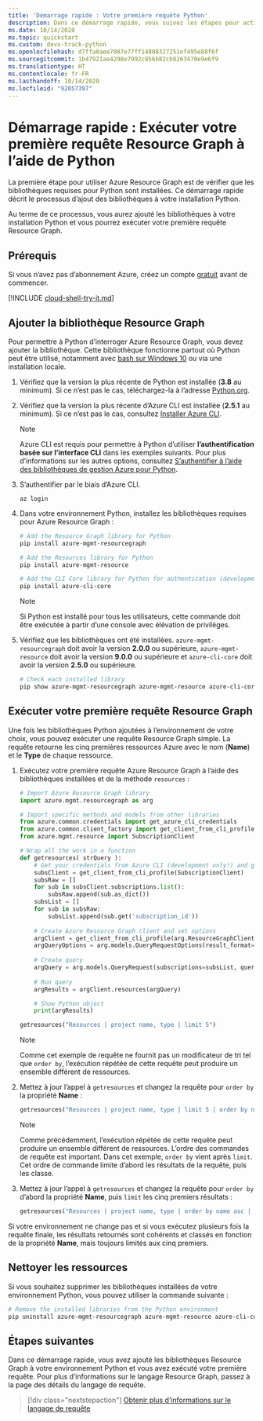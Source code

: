 ```yaml
---
title: 'Démarrage rapide : Votre première requête Python'
description: Dans ce démarrage rapide, vous suivez les étapes pour activer la bibliothèque Resource Graph pour Python et vous exécutez votre première requête.
ms.date: 10/14/2020
ms.topic: quickstart
ms.custom: devx-track-python
ms.openlocfilehash: d7ffa8aee7087e77ff14808327251ef495e88f6f
ms.sourcegitcommit: 1b47921ae4298e7992c856b82cb8263470e9e6f9
ms.translationtype: HT
ms.contentlocale: fr-FR
ms.lasthandoff: 10/14/2020
ms.locfileid: "92057397"
---
```

# <a name="quickstart-run-your-first-resource-graph-query-using-python"></a>Démarrage rapide : Exécuter votre première requête Resource Graph à l’aide de Python

La première étape pour utiliser Azure Resource Graph est de vérifier que les bibliothèques requises pour Python sont installées. Ce démarrage rapide décrit le processus d’ajout des bibliothèques à votre installation Python.

Au terme de ce processus, vous aurez ajouté les bibliothèques à votre installation Python et vous pourrez exécuter votre première requête Resource Graph.

## <a name="prerequisites"></a>Prérequis

Si vous n’avez pas d’abonnement Azure, créez un compte [gratuit](https://azure.microsoft.com/free/) avant de commencer.

[!INCLUDE [cloud-shell-try-it.md](../../../includes/cloud-shell-try-it.md)]

## <a name="add-the-resource-graph-library"></a>Ajouter la bibliothèque Resource Graph

Pour permettre à Python d’interroger Azure Resource Graph, vous devez ajouter la bibliothèque. Cette bibliothèque fonctionne partout où Python peut être utilisé, notamment avec [bash sur Windows 10](/windows/wsl/install-win10) ou via une installation locale.

1. Vérifiez que la version la plus récente de Python est installée (**3.8** au minimum). Si ce n’est pas le cas, téléchargez-la à l’adresse [Python.org](https://www.python.org/downloads/).

1. Vérifiez que la version la plus récente d’Azure CLI est installée (**2.5.1** au minimum). Si ce n’est pas le cas, consultez [Installer Azure CLI](/cli/azure/install-azure-cli).

   > [!NOTE]
   > Azure CLI est requis pour permettre à Python d’utiliser **l’authentification basée sur l’interface CLI** dans les exemples suivants. Pour plus d’informations sur les autres options, consultez [S’authentifier à l’aide des bibliothèques de gestion Azure pour Python](/azure/developer/python/azure-sdk-authenticate).

1. S’authentifier par le biais d’Azure CLI.

   ```azurecli
   az login
   ```

1. Dans votre environnement Python, installez les bibliothèques requises pour Azure Resource Graph :

   ```bash
   # Add the Resource Graph library for Python
   pip install azure-mgmt-resourcegraph

   # Add the Resources library for Python
   pip install azure-mgmt-resource

   # Add the CLI Core library for Python for authentication (development only!)
   pip install azure-cli-core
   ```

   > [!NOTE]
   > Si Python est installé pour tous les utilisateurs, cette commande doit être exécutée à partir d’une console avec élévation de privilèges.

1. Vérifiez que les bibliothèques ont été installées. `azure-mgmt-resourcegraph` doit avoir la version **2.0.0** ou supérieure, `azure-mgmt-resource` doit avoir la version **9.0.0** ou supérieure et `azure-cli-core` doit avoir la version **2.5.0** ou supérieure.

   ```bash
   # Check each installed library
   pip show azure-mgmt-resourcegraph azure-mgmt-resource azure-cli-core
   ```

## <a name="run-your-first-resource-graph-query"></a>Exécuter votre première requête Resource Graph

Une fois les bibliothèques Python ajoutées à l’environnement de votre choix, vous pouvez exécuter une requête Resource Graph simple. La requête retourne les cinq premières ressources Azure avec le nom (**Name**) et le **Type** de chaque ressource.

1. Exécutez votre première requête Azure Resource Graph à l’aide des bibliothèques installées et de la méthode `resources` :

   ```python
   # Import Azure Resource Graph library
   import azure.mgmt.resourcegraph as arg
   
   # Import specific methods and models from other libraries
   from azure.common.credentials import get_azure_cli_credentials
   from azure.common.client_factory import get_client_from_cli_profile
   from azure.mgmt.resource import SubscriptionClient
   
   # Wrap all the work in a function
   def getresources( strQuery ):
       # Get your credentials from Azure CLI (development only!) and get your subscription list
       subsClient = get_client_from_cli_profile(SubscriptionClient)
       subsRaw = []
       for sub in subsClient.subscriptions.list():
           subsRaw.append(sub.as_dict())
       subsList = []
       for sub in subsRaw:
           subsList.append(sub.get('subscription_id'))
       
       # Create Azure Resource Graph client and set options
       argClient = get_client_from_cli_profile(arg.ResourceGraphClient)
       argQueryOptions = arg.models.QueryRequestOptions(result_format="objectArray")
       
       # Create query
       argQuery = arg.models.QueryRequest(subscriptions=subsList, query=strQuery, options=argQueryOptions)
       
       # Run query
       argResults = argClient.resources(argQuery)
   
       # Show Python object
       print(argResults)
   
   getresources("Resources | project name, type | limit 5")
   ```

   > [!NOTE]
   > Comme cet exemple de requête ne fournit pas un modificateur de tri tel que `order by`, l’exécution répétée de cette requête peut produire un ensemble différent de ressources.

1. Mettez à jour l’appel à `getresources` et changez la requête pour `order by` la propriété **Name** :

   ```python
   getresources("Resources | project name, type | limit 5 | order by name asc")
   ```

   > [!NOTE]
   > Comme précédemment, l’exécution répétée de cette requête peut produire un ensemble différent de ressources. L’ordre des commandes de requête est important. Dans cet exemple, `order by` vient après `limit`. Cet ordre de commande limite d’abord les résultats de la requête, puis les classe.

1. Mettez à jour l’appel à `getresources` et changez la requête pour `order by` d’abord la propriété **Name**, puis `limit` les cinq premiers résultats :

   ```python
   getresources("Resources | project name, type | order by name asc | limit 5")
   ```

Si votre environnement ne change pas et si vous exécutez plusieurs fois la requête finale, les résultats retournés sont cohérents et classés en fonction de la propriété **Name**, mais toujours limités aux cinq premiers.

## <a name="clean-up-resources"></a>Nettoyer les ressources

Si vous souhaitez supprimer les bibliothèques installées de votre environnement Python, vous pouvez utiliser la commande suivante :

```bash
# Remove the installed libraries from the Python environment
pip uninstall azure-mgmt-resourcegraph azure-mgmt-resource azure-cli-core
```

## <a name="next-steps"></a>Étapes suivantes

Dans ce démarrage rapide, vous avez ajouté les bibliothèques Resource Graph à votre environnement Python et vous avez exécuté votre première requête. Pour plus d’informations sur le langage Resource Graph, passez à la page des détails du langage de requête.

> [!div class="nextstepaction"]
> [Obtenir plus d’informations sur le langage de requête](./concepts/query-language.md)

